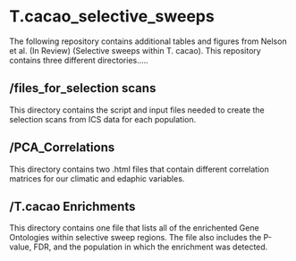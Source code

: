 # T.cacao_selective_sweeps

The following repository contains additional tables and figures from Nelson et al. (In Review) (Selective sweeps within T. cacao).
This repository contains three different directories.....

## /files_for_selection scans
This directory contains the script and input files needed to create the selection scans from ICS data for each population.

## /PCA_Correlations
This directory contains two .html files that contain different correlation matrices for our climatic and edaphic variables.

## /T.cacao Enrichments
This directory contains one file that lists all of the enrichented Gene Ontologies within selective sweep regions. The file also includes the P-value, FDR, and the population in which the enrichment was detected.
